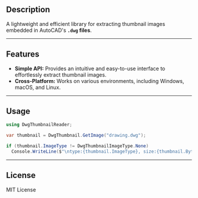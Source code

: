 ## **Description**



A lightweight and efficient library for extracting thumbnail images embedded in AutoCAD's **`.dwg` files**.


------



## **Features**



- **Simple API:** Provides an intuitive and easy-to-use interface to effortlessly extract thumbnail images.
- **Cross-Platform:** Works on various environments, including Windows, macOS, and Linux.

------



## **Usage**



```c#
using DwgThumbnailReader;

var thumbnail = DwgThumbnail.GetImage("drawing.dwg");

if (thumbnail.ImageType != DwgThumbnailImageType.None)
  Console.WriteLine($"\ntype:{thumbnail.ImageType}, size:{thumbnail.Bytes.Length}");
```

------



## **License**



MIT License